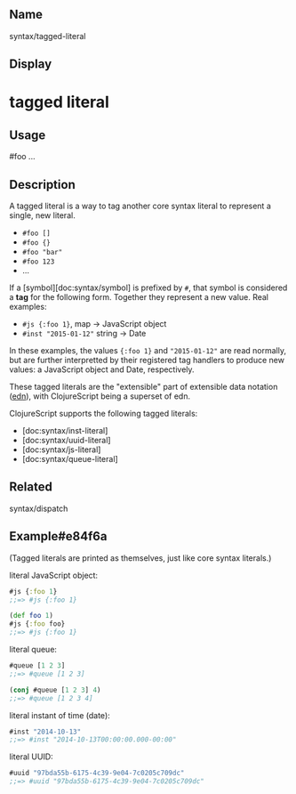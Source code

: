 ## Name
syntax/tagged-literal

## Display
# tagged literal

## Usage
#foo ...

## Description

A tagged literal is a way to tag another core syntax literal to represent a
single, new literal.

- `#foo []`
- `#foo {}`
- `#foo "bar"`
- `#foo 123`
- ...

If a [symbol][doc:syntax/symbol] is prefixed by `#`, that symbol is considered a
__tag__ for the following form.  Together they represent a new value.  Real
examples:

- `#js {:foo 1}`, map -> JavaScript object
- `#inst "2015-01-12"` string -> Date

In these examples, the values `{:foo 1}` and `"2015-01-12"` are read normally,
but are further interpretted by their registered tag handlers to produce new
values: a JavaScript object and Date, respectively.

These tagged literals are the "extensible" part of extensible data notation
([edn]), with ClojureScript being a superset of edn.

[edn]:https://github.com/edn-format/edn#tagged-elements

ClojureScript supports the following tagged literals:

- [doc:syntax/inst-literal]
- [doc:syntax/uuid-literal]
- [doc:syntax/js-literal]
- [doc:syntax/queue-literal]

## Related
syntax/dispatch

## Example#e84f6a

(Tagged literals are printed as themselves, just like core syntax literals.)

literal JavaScript object:

```clj
#js {:foo 1}
;;=> #js {:foo 1}

(def foo 1)
#js {:foo foo}
;;=> #js {:foo 1}
```

literal queue:

```clj
#queue [1 2 3]
;;=> #queue [1 2 3]

(conj #queue [1 2 3] 4)
;;=> #queue [1 2 3 4]
```

literal instant of time (date):

```clj
#inst "2014-10-13"
;;=> #inst "2014-10-13T00:00:00.000-00:00"
```

literal UUID:

```clj
#uuid "97bda55b-6175-4c39-9e04-7c0205c709dc"
;;=> #uuid "97bda55b-6175-4c39-9e04-7c0205c709dc"
```
